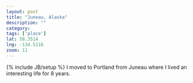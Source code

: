 ```yaml
---
layout: post
title: "Juneau, Alaska"
description: ""
category: 
tags: ['place']
lat: 58.3514
lng: -134.5116
zoom: 11
---
```

{% include JB/setup %}
I moved to Portland from Juneau	 where I lived an interesting life for 8 years.
